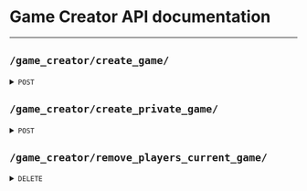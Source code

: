 # Game Creator API documentation

----------------------------------------------------------------------------------------------------------------------------------------

## `/game_creator/create_game/`

<details>
 <summary><code>POST</code></summary>


### Request

#### Header

> | name            | type   | description   | requirement |
> |-----------------|--------|---------------|-------------|
> | `Authorization` | String | Service token | Required    |

#### Body

> | name             | type                | description                                                                                                                                                                                                                                                                                                                                                                       | requirement |
> |------------------|---------------------|-----------------------------------------------------------------------------------------------------------------------------------------------------------------------------------------------------------------------------------------------------------------------------------------------------------------------------------------------------------------------------------|-------------|
> | `request_issuer` | str                 | Either 'tournament' or 'matchmaking'                                                                                                                                                                                                                                                                                                                                              | Required    |
> | `game_id`        | int                 | ID of the created game                                                                                                                                                                                                                                                                                                                                                            | Required    |
> | `players`        | list[Optional[int]] | ID of the players in the game or None when the player doesn't have an opponent in the first round:<br/> <br/> index 0 vs index 1 (At least 1 isn't None)<br/> index 2 vs index 3 (At least 1 isn't None)<br/> ...<br/> <br/> Need at least 2 players (null does not count as a player)<br/> len(players) needs to be a power of 2<br/> A player can only be in one game at a time | Required    |

### Response

#### Status code

> | status code | content-type       | response              | example                                                                               |
> |-------------|--------------------|-----------------------|---------------------------------------------------------------------------------------|
> | `201`       | `application/json` | {'port': int}         | {'port': 60000}                                                                       |
> | `400`       | `application/json` | {'errors': list[str]} | {'errors': ['game_id field is missing', 'players[1] is not an Optional[int]']}        |
> | `409`       | `application/json` | {'errors': list[str]} | {'errors': ['Player id 2 is already in a game', 'Player id 56 is already in a game']} |
> | `500`       | `application/json` | {'errors': list[str]} | {'errors': ['Error creating game server: reason']}                                    |

----------------------------------------------------------------------------------------------------------------------------------------

</details>

## `/game_creator/create_private_game/`

<details>
 <summary><code>POST</code></summary>

### Request

#### Header

> | name            | type   | description       | requirement |
> |-----------------|--------|-------------------|-------------|
> | `Authorization` | String | User access token | Required    |

#### Body

> | name          | type | description | requirement |
> |---------------|------|-------------|-------------|
> | `opponent_id` | int  | Opponent ID | Required    |

### Response

#### Status code

> | status code | content-type       | response              | example                                            |
> |-------------|--------------------|-----------------------|----------------------------------------------------|
> | `201`       | `application/json` | {'port': int}         | {'port': 60000}                                    |
> | `400`       | `application/json` | {'errors': list[str]} | {'errors': ['opponent field is missing']}          |
> | `500`       | `application/json` | {'errors': list[str]} | {'errors': ['Error creating game server: reason']} |

</details>

## `/game_creator/remove_players_current_game/`

<details>
 <summary><code>DELETE</code></summary>

### Info
> This should only be used by game_server

### Request

#### Header

> | name            | type   | description   | requirement |
> |-----------------|--------|---------------|-------------|
> | `Authorization` | String | Service token | Required    |

#### Body

> | name             | type      | description                                   | requirement |
> |------------------|-----------|-----------------------------------------------|-------------|
> | `players`        | list[int] | ID of the players who are no longer in a game | Required    |

### Response

#### Status code

> | status code | content-type       | response              | example                                  |
> |-------------|--------------------|-----------------------|------------------------------------------|
> | `204`       | `application/json` | {}                    | {}                                       |
> | `400`       | `application/json` | {'errors': list[str]} | {'errors': ['players[1] is not an int']} |

----------------------------------------------------------------------------------------------------------------------------------------
</details>
